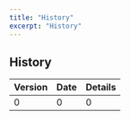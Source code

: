 ```yaml
---
title: "History"
excerpt: "History"
---
```


## History

| Version  | Date  | Details          |
|:---------|:------|:-----------------|
| 0        | 0     | 0                | 

